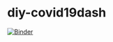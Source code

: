 # diy-covid19dash
[![Binder](https://mybinder.org/badge_logo.svg)](https://mybinder.org/v2/gh/AdamSerghini/diy-covid19dash/main?urlpath=%2Fvoila%2Frender%2FDashboard.ipynb)
